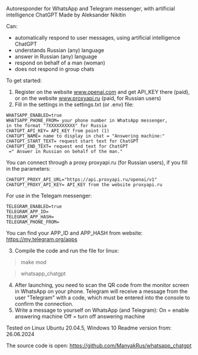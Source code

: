 Autoresponder for WhatsApp and Telegram messenger, with artificial intelligence ChatGPT
Made by Aleksander Nikitin

Can:
- automatically respond to user messages,
using artificial intelligence ChatGPT
- understands Russian (any) language
- answer in Russian (any) language
- respond on behalf of a man (woman)
- does not respond in group chats

To get started:
1. Register on the website www.openai.com
and get API_KEY there (paid),
or on the website www.proxyapi.ru (paid, for Russian users)
2. Fill in the settings in the settings.txt (or .env) file:
```
WHATSAPP_ENABLED=true
WHATSAPP_PHONE_FROM= your phone number in WhatsApp messenger,
in the format "7ХХХХХХХХХХ" for Russia
CHATGPT_API_KEY= API_KEY from point (1)
CHATGPT_NAME= name to display in chat = "Answering machine:"
CHATGPT_START_TEXT= request start text for ChatGPT
CHATGPT_END_TEXT= request end text for ChatGPT
 =" Answer in Russian on behalf of the man."
```
You can connect through a proxy proxyapi.ru (for Russian users),
if you fill in the parameters:
```
CHATGPT_PROXY_API_URL="https://api.proxyapi.ru/openai/v1"
CHATGPT_PROXY_API_KEY= API_KEY from the website proxyapi.ru
```

For use in the Telegam messenger:
```
TELEGRAM_ENABLED=true
TELEGRAM_APP_ID=
TELEGRAM_APP_HASH=
TELEGRAM_PHONE_FROM=
```
You can find your APP_ID and APP_HASH from website:
https://my.telegram.org/apps

3. Compile the code and run the file
for linux:
>make mod

>whatsapp_chatgpt
4. After launching, you need to scan the QR code
from the monitor screen in WhatsApp on your phone.
Telegram will receive a message from the user "Telegram" with a code,
which must be entered into the console to confirm the connection.
5. Write a message to yourself on WhatsApp (and Telegram):
On = enable answering machine
Off = turn off answering machine


Tested on Linux Ubuntu 20.04.5, Windows 10
Readme version from: 26.06.2024

The source code is open:
https://github.com/ManyakRus/whatsapp_chatgpt